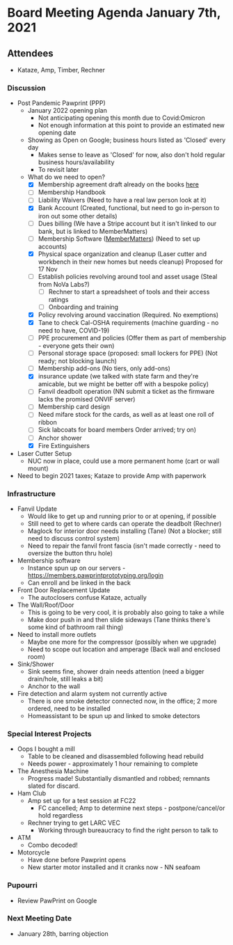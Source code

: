 # Board Meeting Agenda January 7th, 2021
## Attendees
- Kataze, Amp, Timber, Rechner

### Discussion
- Post Pandemic Pawprint (PPP)
  - January 2022 opening plan
    - Not anticipating opening this month due to Covid:Omicron
    - Not enough information at this point to provide an estimated new opening date
  - Showing as Open on Google; business hours listed as 'Closed' every day
    - Makes sense to leave as 'Closed' for now, also don't hold regular business hours/availability
    - To revisit later
  - What do we need to open?
    - [x] Membership agreement draft already on the books [here](https://docs.google.com/document/d/1SWPpZvJvQzU8xjn52bWUc_9ROyN5fLHoaM5hWmdEbAc/edit?usp=sharing)
    - [ ] Membership Handbook
    - [ ] Liability Waivers (Need to have a real law person look at it)
    - [x] Bank Account (Created, functional, but need to go in-person to iron out some other details)
    - [ ] Dues billing (We have a Stripe account but it isn't linked to our bank, but is linked to MemberMatters)
    - [ ] Membership Software ([MemberMatters](https://members.pawprintprototyping.org/)) (Need to set up accounts)
    - [x] Physical space organization and cleanup (Laser cutter and workbench in their new homes but needs cleanup) Proposed for 17 Nov
    - [ ] Establish policies revolving around tool and asset usage (Steal from NoVa Labs?)
        - [ ] Rechner to start a spreadsheet of tools and their access ratings
        - [ ] Onboarding and training
    - [x] Policy revolving around vaccination (Required. No exemptions)
    - [x] Tane to check Cal-OSHA requirements (machine guarding - no need to have, COVID-19)
    - [ ] PPE procurement and policies (Offer them as part of membership - everyone gets their own)
    - [ ] Personal storage space (proposed: small lockers for PPE) (Not ready; not blocking launch)
    - [ ] Membership add-ons (No tiers, only add-ons)
    - [x] insurance update (we talked with state farm and they're amicable, but we might be better off with a bespoke policy)
    - [ ] Fanvil deadbolt operation (NN submit a ticket as the firmware lacks the promised ONVIF server)
    - [ ] Membership card design
    - [ ] Need mifare stock for the cards, as well as at least one roll of ribbon
    - [ ] Sick labcoats for board members Order arrived; try on)
    - [ ] Anchor shower
    - [x] Fire Extinguishers
- Laser Cutter Setup
  - NUC now in place, could use a more permanent home (cart or wall mount)
- Need to begin 2021 taxes; Kataze to provide Amp with paperwork

### Infrastructure
- Fanvil Update
  - Would like to get up and running prior to or at opening, if possible
  - Still need to get to where cards can operate the deadbolt (Rechner)
  - Maglock for interior door needs installing (Tane) (Not a blocker; still need to discuss control system)
  - Need to repair the fanvil front fascia (isn't made correctly - need to oversize the button thru hole)
- Membership software
  - Instance spun up on our servers - https://members.pawprintprototyping.org/login
  - Can enroll and be linked in the back
- Front Door Replacement Update
    - The autoclosers confuse Kataze, actually
- The Wall/Roof/Door
  - This is going to be very cool, it is probably also going to take a while
  - Make door push in and then slide sideways (Tane thinks there's some kind of bathroom rail thing)
- Need to install more outlets
  - Maybe one more for the compressor (possibly when we upgrade)
  - Need to scope out location and amperage (Back wall and enclosed room)
- Sink/Shower
  - Sink seems fine, shower drain needs attention (need a bigger drain/hole, still leaks a bit)
  - Anchor to the wall
- Fire detection and alarm system not currently active
  - There is one smoke detector connected now, in the office; 2 more ordered, need to be installed
  - Homeassistant to be spun up and linked to smoke detectors

### Special Interest Projects
- Oops I bought a mill
  - Table to be cleaned and disassembled following head rebuild 
  - Needs power - approximately 1 hour remaining to complete
- The Anesthesia Machine
  - Progress made! Substantially dismantled and robbed; remnants slated for discard.
- Ham Club
  - Amp set up for a test session at FC22
    - FC cancelled; Amp to determine next steps - postpone/cancel/or hold regardless
  - Rechner trying to get LARC VEC
    - Working through bureaucracy to find the right person to talk to
- ATM
  - Combo decoded!
- Motorcycle
  - Have done before Pawprint opens
  - New starter motor installed and it cranks now - NN seafoam

### Pupourri
- Review PawPrint on Google 


### Next Meeting Date
- January 28th, barring objection
